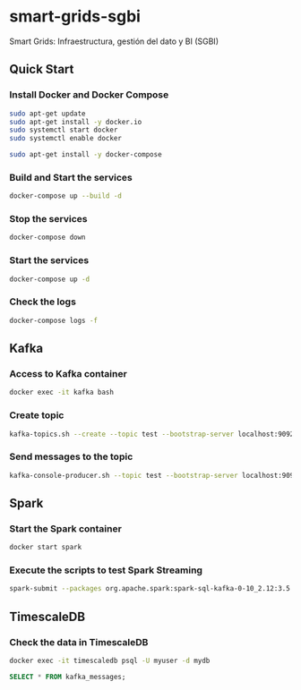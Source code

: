 # smart-grids-sgbi
Smart Grids: Infraestructura, gestión del dato y BI (SGBI)

## Quick Start

### Install Docker and Docker Compose
```bash
sudo apt-get update
sudo apt-get install -y docker.io
sudo systemctl start docker
sudo systemctl enable docker
```

```bash
sudo apt-get install -y docker-compose
```

### Build and Start the services
```bash
docker-compose up --build -d
```

### Stop the services
```bash
docker-compose down
```

### Start the services
```bash
docker-compose up -d
```

### Check the logs
```bash
docker-compose logs -f
```

## Kafka
### Access to Kafka container
```bash
docker exec -it kafka bash
```

### Create topic
```bash
kafka-topics.sh --create --topic test --bootstrap-server localhost:9092 --partitions 3 --replication-factor 1
```

### Send messages to the topic
```bash
kafka-console-producer.sh --topic test --bootstrap-server localhost:9092
```

## Spark
### Start the Spark container
```bash
docker start spark
```

### Execute the scripts to test Spark Streaming
```bash
spark-submit --packages org.apache.spark:spark-sql-kafka-0-10_2.12:3.5.1 /opt/spark-apps/spark_consumer.py
```

## TimescaleDB
### Check the data in TimescaleDB
```bash
docker exec -it timescaledb psql -U myuser -d mydb
```

```sql
SELECT * FROM kafka_messages;
```
